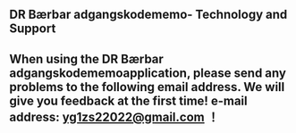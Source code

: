 ## DR Bærbar adgangskodememo- Technology and Support


## When using the DR Bærbar adgangskodememoapplication, please send any problems to the following email address. We will give you feedback at the first time! e-mail address: yg1zs22022@gmail.com ！
